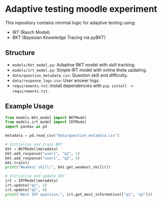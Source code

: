 # Adaptive testing moodle experiment

This repository contains minimal logic for adaptive testing using:
- IRT (Rasch Model)
- BKT (Bayesian Knowledge Tracing via pyBKT)

## Structure

- `models/bkt_model.py`: Adaptive BKT model with skill tracking.
- `models/irt_model.py`: Simple IRT model with online theta updating.
- `data/question_metadata.csv`: Question skill and difficulty.
- `data/response_logs.csv`: User answer logs.
- `requirements.txt`: Install dependencies with `pip install -r requirements.txt`.

## Example Usage

```python
from models.bkt_model import BKTModel
from models.irt_model import IRTModel
import pandas as pd

metadata = pd.read_csv("data/question_metadata.csv")

# Initialize and train BKT
bkt = BKTModel(metadata)
bkt.add_response("user1", "q1", 1)
bkt.add_response("user1", "q2", 0)
bkt.train()
print("Weakest skill:", bkt.get_weakest_skill())

# Initialize and update IRT
irt = IRTModel(metadata)
irt.update("q1", 1)
irt.update("q2", 0)
print("Next IRT question:", irt.get_most_informative(["q1", "q2"]))
